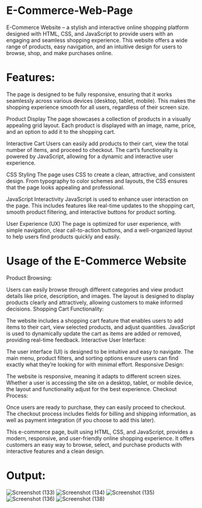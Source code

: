 # E-Commerce-Web-Page
E-Commerce Website – a stylish and interactive online shopping platform designed with HTML, CSS, and JavaScript to provide users with an engaging and seamless shopping experience. This website offers a wide range of products, easy navigation, and an intuitive design for users to browse, shop, and make purchases online.

# Features:

The page is designed to be fully responsive, ensuring that it works seamlessly across various devices (desktop, tablet, mobile). This makes the shopping experience smooth for all users, regardless of their screen size.

Product Display
The page showcases a collection of products in a visually appealing grid layout. Each product is displayed with an image, name, price, and an option to add it to the shopping cart.

Interactive Cart
Users can easily add products to their cart, view the total number of items, and proceed to checkout. The cart’s functionality is powered by JavaScript, allowing for a dynamic and interactive user experience.

CSS Styling
The page uses CSS to create a clean, attractive, and consistent design. From typography to color schemes and layouts, the CSS ensures that the page looks appealing and professional.

JavaScript Interactivity
JavaScript is used to enhance user interaction on the page. This includes features like real-time updates to the shopping cart, smooth product filtering, and interactive buttons for product sorting.

User Experience (UX)
The page is optimized for user experience, with simple navigation, clear call-to-action buttons, and a well-organized layout to help users find products quickly and easily.

# Usage of the E-Commerce Website

Product Browsing:

Users can easily browse through different categories and view product details like price, description, and images. The layout is designed to display products clearly and attractively, allowing customers to make informed decisions.
Shopping Cart Functionality:

The website includes a shopping cart feature that enables users to add items to their cart, view selected products, and adjust quantities. JavaScript is used to dynamically update the cart as items are added or removed, providing real-time feedback.
Interactive User Interface:

The user interface (UI) is designed to be intuitive and easy to navigate. The main menu, product filters, and sorting options ensure users can find exactly what they’re looking for with minimal effort.
Responsive Design:

The website is responsive, meaning it adapts to different screen sizes. Whether a user is accessing the site on a desktop, tablet, or mobile device, the layout and functionality adjust for the best experience.
Checkout Process:

Once users are ready to purchase, they can easily proceed to checkout. The checkout process includes fields for billing and shipping information, as well as payment integration (if you choose to add this later).

This e-commerce page, built using HTML, CSS, and JavaScript, provides a modern, responsive, and user-friendly online shopping experience. It offers customers an easy way to browse, select, and purchase products with interactive features and a clean design.

# Output:
![Screenshot (133)](https://github.com/user-attachments/assets/255bee2d-fc08-4793-a94b-bb4cf1593253)
![Screenshot (134)](https://github.com/user-attachments/assets/aac3e153-835c-4733-8346-3a248491f6bd)
![Screenshot (135)](https://github.com/user-attachments/assets/8113fc7c-f2a1-4532-833f-1818e5b83674)
![Screenshot (136)](https://github.com/user-attachments/assets/aefab068-0263-45be-b627-5afc0872dd81)
![Screenshot (138)](https://github.com/user-attachments/assets/3b73f515-a64d-48aa-83df-92e2d1c8ff7d)







